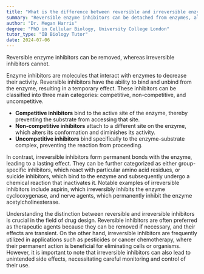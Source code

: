 ```yaml
---
title: "What is the difference between reversible and irreversible enzyme inhibitors?"
summary: "Reversible enzyme inhibitors can be detached from enzymes, allowing normal function to resume, whereas irreversible inhibitors permanently bind and inhibit enzyme activity."
author: "Dr. Megan Harris"
degree: "PhD in Cellular Biology, University College London"
tutor_type: "IB Biology Tutor"
date: 2024-07-06
---
```


Reversible enzyme inhibitors can be removed, whereas irreversible inhibitors cannot.

Enzyme inhibitors are molecules that interact with enzymes to decrease their activity. Reversible inhibitors have the ability to bind and unbind from the enzyme, resulting in a temporary effect. These inhibitors can be classified into three main categories: competitive, non-competitive, and uncompetitive. 

- **Competitive inhibitors** bind to the active site of the enzyme, thereby preventing the substrate from accessing that site.
- **Non-competitive inhibitors** attach to a different site on the enzyme, which alters its conformation and diminishes its activity.
- **Uncompetitive inhibitors** bind specifically to the enzyme-substrate complex, preventing the reaction from proceeding.

In contrast, irreversible inhibitors form permanent bonds with the enzyme, leading to a lasting effect. They can be further categorized as either group-specific inhibitors, which react with particular amino acid residues, or suicide inhibitors, which bind to the enzyme and subsequently undergo a chemical reaction that inactivates it. Notable examples of irreversible inhibitors include aspirin, which irreversibly inhibits the enzyme cyclooxygenase, and nerve agents, which permanently inhibit the enzyme acetylcholinesterase.

Understanding the distinction between reversible and irreversible inhibitors is crucial in the field of drug design. Reversible inhibitors are often preferred as therapeutic agents because they can be removed if necessary, and their effects are transient. On the other hand, irreversible inhibitors are frequently utilized in applications such as pesticides or cancer chemotherapy, where their permanent action is beneficial for eliminating cells or organisms. However, it is important to note that irreversible inhibitors can also lead to unintended side effects, necessitating careful monitoring and control of their use.
    